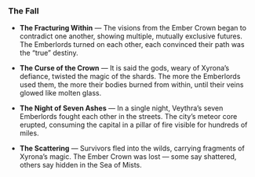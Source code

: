 ### **The Fall**

- **The Fracturing Within** — The visions from the Ember Crown began to contradict one another, showing multiple, mutually exclusive futures. The Emberlords turned on each other, each convinced their path was the “true” destiny.
    
- **The Curse of the Crown** — It is said the gods, weary of Xyrona’s defiance, twisted the magic of the shards. The more the Emberlords used them, the more their bodies burned from within, until their veins glowed like molten glass.
    
- **The Night of Seven Ashes** — In a single night, Veythra’s seven Emberlords fought each other in the streets. The city’s meteor core erupted, consuming the capital in a pillar of fire visible for hundreds of miles.
    
- **The Scattering** — Survivors fled into the wilds, carrying fragments of Xyrona’s magic. The Ember Crown was lost — some say shattered, others say hidden in the Sea of Mists.